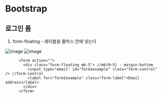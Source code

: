 Bootstrap
=============

로그인 폼
--------

1. form-floating - 레이블을 폼박스 안에 넣는다

![image](https://user-images.githubusercontent.com/30430227/153338277-c5932ad7-c2f5-4e99-bcdc-856c24d07186.png)
![image](https://user-images.githubusercontent.com/30430227/153338344-1b69b088-6241-484d-bd10-f1e027393f3b.png)

```
      <form action="">
        <div class="form-floating mb-5"> //mb(0~5) - margin-bottom
          <input type="email" id="form1example" class="form-control" /> //form-control
          <label for="form1example" class="form-label">Email address</label>
        </div>
      </form>
```


